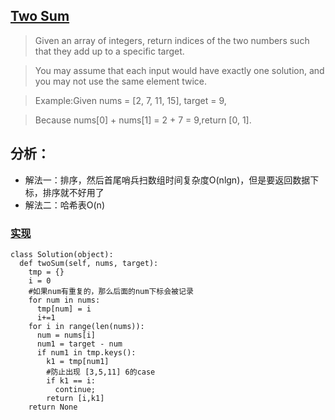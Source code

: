 ## [Two Sum](https://leetcode.com/problems/two-sum/#/description)

>Given an array of integers, return indices of the two numbers such that they add up to a specific target.

>You may assume that each input would have exactly one solution, and you may not use the same element twice.

>Example:Given nums = [2, 7, 11, 15], target = 9,

>Because nums[0] + nums[1] = 2 + 7 = 9,return [0, 1].

## 分析：

- 解法一：排序，然后首尾哨兵扫数组时间复杂度O(nlgn)，但是要返回数据下标，排序就不好用了
- 解法二：哈希表O(n)
### [实现](../sourcecode/twosum.py)
```
class Solution(object):
  def twoSum(self, nums, target):
    tmp = {}
    i = 0
    #如果num有重复的，那么后面的num下标会被记录
    for num in nums:
      tmp[num] = i
      i+=1
    for i in range(len(nums)):
      num = nums[i]
      num1 = target - num
      if num1 in tmp.keys():
        k1 = tmp[num1]
        #防止出现 [3,5,11] 6的case
        if k1 == i:
          continue;
        return [i,k1]
    return None
```
